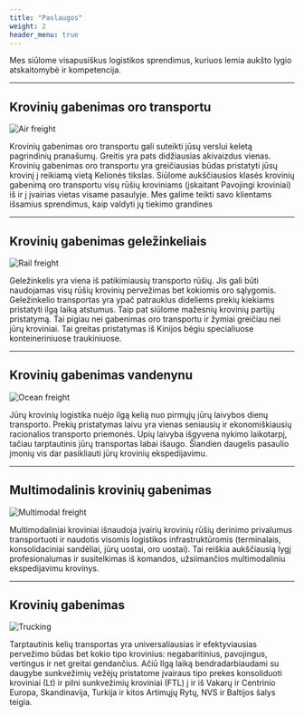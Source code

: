 ```yaml
---
title: "Paslaugos"
weight: 2
header_menu: true
---
```


Mes siūlome visapusiškus logistikos sprendimus, kuriuos lemia aukšto lygio atskaitomybė ir kompetencija.

---

## Krovinių gabenimas oro transportu

![Air freight](../images/stock-vector-loading-freight-containers-in-a-cargo-plane-transportation-and-delivery-logistic-shipping-316365914.jpg)

Krovinių gabenimas oro transportu gali suteikti jūsų verslui keletą pagrindinių pranašumų. Greitis yra pats didžiausias
akivaizdus vienas. Krovinių gabenimas oro transportu yra greičiausias būdas pristatyti jūsų krovinį į reikiamą vietą
Kelionės tikslas. Siūlome aukščiausios klasės krovinių gabenimą oro transportu visų rūšių kroviniams (įskaitant
Pavojingi kroviniai) iš ir į įvairias vietas visame pasaulyje. Mes galime
teikti savo klientams išsamius sprendimus, kaip valdyti jų tiekimo grandines

---

## Krovinių gabenimas geležinkeliais

![Rail freight](../images/stock-vector-train-with-cargo-wagons-cisterns-tanks-and-cars-railroad-freight-collection-nature-landscape-1969610179.jpg)

Geležinkelis yra viena iš patikimiausių transporto rūšių. Jis gali būti naudojamas
visų rūšių krovinių pervežimas bet kokiomis oro sąlygomis. Geležinkelio transportas yra
ypač patrauklus dideliems prekių kiekiams pristatyti ilgą laiką
atstumus.
Taip pat siūlome mažesnių krovinių partijų pristatymą. Tai pigiau nei gabenimas oro transportu
ir žymiai greičiau nei jūrų kroviniai. Tai greitas pristatymas iš Kinijos
bėgiu specialiuose konteineriniuose traukiniuose.

---

## Krovinių gabenimas vandenynu

![Ocean freight](../images/stock-vector-marine-port-shipping-transportation-and-ocean-logistic-flat-banner-cargo-ships-and-freight-1542787196.jpg)

Jūrų krovinių logistika nuėjo ilgą kelią nuo pirmųjų jūrų laivybos dienų
transporto. Prekių pristatymas laivu yra vienas seniausių ir ekonomiškiausių
racionalios transporto priemonės. Upių laivyba išgyvena nykimo laikotarpį, tačiau
tarptautinis jūrų transportas labai išaugo. Šiandien daugelis pasaulio įmonių vis dar
pasikliauti jūrų krovinių ekspedijavimu.

---

## Multimodalinis krovinių gabenimas

![Multimodal freight](../images/stock-photo-global-logistics-network-flat-isometric-illustration-set-of-air-cargo-trucking-rail-transportation-1057424468.jpg)

Multimodaliniai kroviniai išnaudoja įvairių krovinių rūšių derinimo privalumus
transportuoti ir naudotis visomis logistikos infrastruktūromis (terminalais,
konsolidaciniai sandėliai, jūrų uostai, oro uostai). Tai reiškia aukščiausią lygį
profesionalumas ir susitelkimas iš komandos, užsiimančios multimodaliniu ekspedijavimu
krovinys.

---

## Krovinių gabenimas

![Trucking](../images/stock-vector-cargo-trucks-are-running-on-the-highway-with-traffic-signs-2164401863.jpg)

Tarptautinis kelių transportas yra universaliausias ir efektyviausias pervežimo būdas
bet kokio tipo krovinius: negabaritinius, pavojingus, vertingus ir net greitai gendančius. Ačiū
Ilgą laiką bendradarbiaudami su daugybe sunkvežimių vežėjų pristatome įvairaus tipo prekes
konsoliduoti kroviniai (Lt) ir pilni sunkvežimių kroviniai (FTL) į ir iš Vakarų ir Centrinio
Europa, Skandinavija, Turkija ir kitos Artimųjų Rytų, NVS ir Baltijos šalys
teigia.